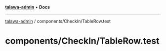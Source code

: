 [**talawa-admin**](../../../README.md) • **Docs**

***

[talawa-admin](../../../modules.md) / components/CheckIn/TableRow.test

# components/CheckIn/TableRow.test

